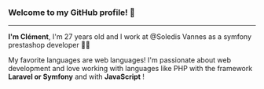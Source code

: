 ### Welcome to my GitHub profile! 👋

---

**I'm Clément**, I'm 27 years old and I work at @Soledis Vannes as a symfony prestashop developer 👨‍🎓

My favorite languages are web languages! I'm passionate about web development and love working with languages like PHP with the framework **Laravel or Symfony** and with **JavaScript** !
